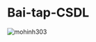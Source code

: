 
# Bai-tap-CSDL

![mohinh303](https://user-images.githubusercontent.com/63774832/112943571-dd8d2b80-915b-11eb-9a8c-3cd61e8c25a2.png)
